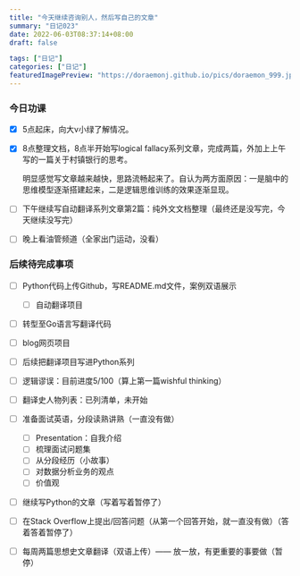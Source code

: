 ```yaml
---
title: "今天继续咨询别人，然后写自己的文章"
summary: "日记023"
date: 2022-06-03T08:37:14+08:00
draft: false

tags: ["日记"]
categories: ["日记"]
featuredImagePreview: "https://doraemonj.github.io/pics/doraemon_999.jpeg"
---
```


### 今日功课

-   [x] 5点起床，向大v小绿了解情况。

-   [x] 8点整理文档，8点半开始写logical fallacy系列文章，完成两篇，外加上上午写的一篇关于村镇银行的思考。

    明显感觉写文章越来越快，思路流畅起来了。自认为两方面原因：一是脑中的思维模型逐渐搭建起来，二是逻辑思维训练的效果逐渐显现。

-   [ ] 下午继续写自动翻译系列文章第2篇：纯外文文档整理（最终还是没写完，今天继续没写完）

-   [ ] 晚上看油管频道（全家出门运动，没看）




### 后续待完成事项

-   [ ] Python代码上传Github，写README.md文件，案例双语展示

    -   [ ] 自动翻译项目
-   [ ] 转型至Go语言写翻译代码
-   [ ] blog网页项目
-   [ ] 后续把翻译项目写进Python系列
-   [ ] 逻辑谬误：目前进度5/100（算上第一篇wishful thinking）
-   [ ] 翻译史人物列表：已列清单，未开始
-   [ ] 准备面试英语，分段读熟讲熟（一直没有做）

    -   [ ] Presentation：自我介绍
    -   [ ] 梳理面试问题集
    -   [ ] 从分段经历（小故事）
    -   [ ] 对数据分析业务的观点
    -   [ ] 价值观
-   [ ] 继续写Python的文章（写着写着暂停了）
-   [ ] 在Stack Overflow上提出/回答问题（从第一个回答开始，就一直没有做）（答着答着暂停了）
-   [ ] 每周两篇思想史文章翻译（双语上传）—— 放一放，有更重要的事要做（暂停）
